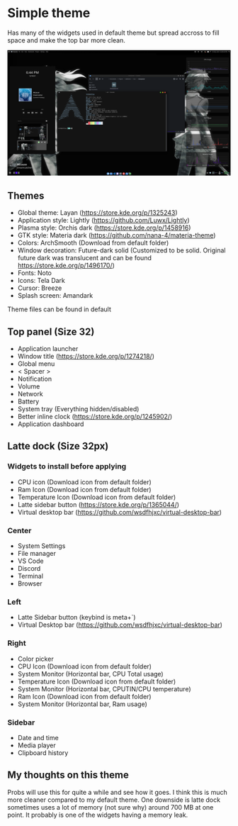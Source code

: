 # Simple theme
Has many of the widgets used in default theme but spread accross to fill space and make the top bar more clean.

![Theme screenshot](./screenshot.png)

## Themes
- Global theme: Layan (https://store.kde.org/p/1325243)
- Application style: Lightly (https://github.com/Luwx/Lightly)
- Plasma style: Orchis dark (https://store.kde.org/p/1458916)
- GTK style: Materia dark (https://github.com/nana-4/materia-theme)
- Colors: ArchSmooth (Download from default folder)
- Window decoration: Future-dark solid (Customized to be solid. Original future dark was translucent and can be found https://store.kde.org/p/1496170/)
- Fonts: Noto
- Icons: Tela Dark
- Cursor: Breeze
- Splash screen: Amandark

Theme files can be found in default

## Top panel (Size 32)
- Application launcher
- Window title (https://store.kde.org/p/1274218/)
- Global menu
- < Spacer >
- Notification
- Volume
- Network
- Battery
- System tray (Everything hidden/disabled)
- Better inline clock (https://store.kde.org/p/1245902/)
- Application dashboard

## Latte dock (Size 32px)
### Widgets to install before applying
- CPU icon (Download icon from default folder)
- Ram Icon (Download icon from default folder)
- Temperature Icon (Download icon from default folder)
- Latte sidebar button (https://store.kde.org/p/1365044/)
- Virtual desktop bar (https://github.com/wsdfhjxc/virtual-desktop-bar)

### Center
- System Settings
- File manager
- VS Code
- Discord
- Terminal
- Browser

### Left
- Latte Sidebar button (keybind is meta+`)
- Virtual Desktop bar (https://github.com/wsdfhjxc/virtual-desktop-bar)

### Right
- Color picker
- CPU Icon (Download icon from default folder)
- System Monitor (Horizontal bar, CPU Total usage)
- Temperature Icon (Download icon from default folder)
- System Monitor (Horizontal bar, CPUTIN/CPU temperature)
- Ram Icon (Download icon from default folder)
- System Monitor (Horizontal bar, Ram usage)

### Sidebar
- Date and time
- Media player
- Clipboard history

## My thoughts on this theme
Probs will use this for quite a while and see how it goes. I think this is much more cleaner compared to my default theme. One downside is latte dock sometimes uses a lot of memory (not sure why) around 700 MB at one point. It probably is one of the widgets having a memory leak.